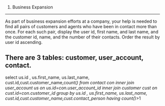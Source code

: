 1. Business Expansion

------------------------------------------------------

As part of business expansion efforts at a company, your help is needed to find all pairs of customers and agents who have been in contact more than once. For each such pair, display the user id, first name, and last name, and the customer id, name, and the number of their contacts. Order the result by user id ascending.

There are 3 tables: customer, user_account, contact.
------------------------------------------------------------------------
select us.id , us.first_name, us.last_name, cust.id,cust.customer_name,count(*) from contact con inner join user_account us on us.id=con.user_account_id inner join customer cust on cust.id=con.customer_id group by us.id , us.first_name, us.last_name, cust.id,cust.customer_name,cust.contact_person having count(*)>1

